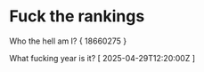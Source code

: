 # Fuck the rankings

Who the hell am I?
{ 18660275 }

What fucking year is it?
[ 2025-04-29T12:20:00Z ]
